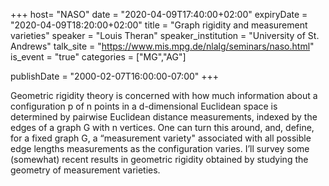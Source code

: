 +++
  host= "NASO"
  date = "2020-04-09T17:40:00+02:00"
  expiryDate = "2020-04-09T18:20:00+02:00"
  title = "Graph rigidity and measurement varieties"
  speaker = "Louis Theran"
  speaker_institution = "University of St. Andrews"
  talk_site = "https://www.mis.mpg.de/nlalg/seminars/naso.html"
  is_event = "true"
  categories = ["MG","AG"]

  publishDate = "2000-02-07T16:00:00-07:00"
+++

Geometric rigidity theory is concerned with how much information about a configuration p of n points in a d-dimensional Euclidean space is determined by pairwise Euclidean distance measurements, indexed by the edges of a graph G with n vertices. One can turn this around, and, define, for a fixed graph G, a “measurement variety" associated with all possible edge lengths measurements as the configuration varies. I’ll survey some (somewhat) recent results in geometric rigidity obtained by studying the geometry of measurement varieties.
